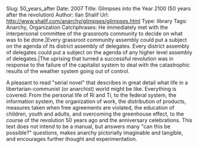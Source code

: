Slug: 50_years_after
Date: 2007
Title: Glimpses into the Year 2100 (50 years after the revolution)
Author: Ilan Shalif
Url: http://www.shalif.com/anarchy/glimpses/glimpses.html
Type: library
Tags: Anarchy, Organization
Catchphrases: He immediately met with the interpersonal committee of the grassroots community to decide on what was to be done.|Every grassroot community assembly could put a subject on the agenda of its district assembly of delegates. Every district assembly of delegates could put a subject on the agenda of any higher level assembly of delegates.|The uprising that turned a successful revolution was in response to the failure of the capitalist system to deal with the catastrophic results of the weather system going out of control.


A pleasant to read "serial novel" that describes in great detail what life in a libertarian-communist (or anarchist) world might be like.
Everything is covered: From the personal life of Ri and Ti, to the federal system, the information system, the organization of work,
the distribution of products, measures taken when free agreements are violated, the education of children, youth and adults,
and overcoming the greenhouse effect, to the course of the revolution 50 years ago and the anniversary celebrations.
This text does not intend to be a manual, but answers many "can this be possible?" questions, makes anarchy pictorially
imaginable and tangible, and encourages further thought and experimentation.

